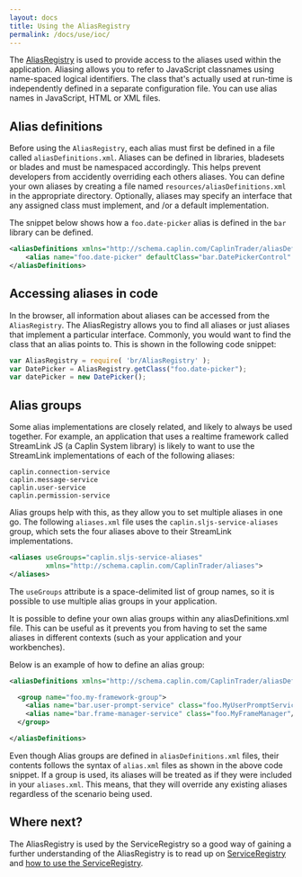 ```yaml
---
layout: docs
title: Using the AliasRegistry
permalink: /docs/use/ioc/
---
```


The [AliasRegistry](/docs/concepts/ioc/) is used to provide access to the aliases used within the application. Aliasing allows you to refer to JavaScript classnames using name-spaced logical identifiers.  The class that's actually used at run-time is independently defined in a separate configuration file. You can use alias names in JavaScript, HTML or XML files.

## Alias definitions

Before using the `AliasRegistry`, each alias must first be defined in a file called `aliasDefinitions.xml`. Aliases can be defined in libraries, bladesets or blades and must be namespaced accordingly. This helps prevent developers from accidently overriding each others aliases.  You can define your own aliases by creating a file named `resources/aliasDefinitions.xml` in the appropriate directory. Optionally, aliases may specify an interface that any assigned class must implement, and /or a default implementation.

The snippet below shows how a `foo.date-picker` alias is defined in the `bar` library can be defined.

```xml
<aliasDefinitions xmlns="http://schema.caplin.com/CaplinTrader/aliasDefinitions">
    <alias name="foo.date-picker" defaultClass="bar.DatePickerControl" />
</aliasDefinitions>
```

## Accessing aliases in code

In the browser, all information about aliases can be accessed from the `AliasRegistry`. The AliasRegistry allows you to find all aliases or just aliases that implement a particular interface. Commonly, you would want to find the class that an alias points to.  This is  shown in the following code snippet:

```js
var AliasRegistry = require( 'br/AliasRegistry' );
var DatePicker = AliasRegistry.getClass("foo.date-picker");
var datePicker = new DatePicker();
```

## Alias groups

Some alias implementations are closely related, and likely to always be used together. For example, an application that uses a realtime framework called StreamLink JS (a Caplin System library) is likely to want to use the StreamLink implementations of each of the following aliases:

```
caplin.connection-service
caplin.message-service
caplin.user-service
caplin.permission-service
```

Alias groups help with this, as they allow you to set multiple aliases in one go. The following `aliases.xml` file uses the `caplin.sljs-service-aliases` group, which sets the four aliases above to their StreamLink implementations.

```xml
<aliases useGroups="caplin.sljs-service-aliases"
         xmlns="http://schema.caplin.com/CaplinTrader/aliases">
</aliases>
```

The `useGroups` attribute is a space-delimited list of group names, so it is possible to use multiple alias groups in your application.

It is possible to define your own alias groups within any aliasDefinitions.xml file. This can be useful as it prevents you from having to set the same aliases in different contexts (such as your application and your workbenches).

Below is an example of how to define an alias group:

```xml
<aliasDefinitions xmlns="http://schema.caplin.com/CaplinTrader/aliasDefinitions">

  <group name="foo.my-framework-group">
    <alias name="bar.user-prompt-service" class="foo.MyUserPromptService"/>
    <alias name="bar.frame-manager-service" class="foo.MyFrameManager"/>
  </group>

</aliasDefinitions>
```

Even though Alias groups are defined in `aliasDefinitions.xml` files, their contents follows the syntax of `alias.xml` files as shown in the above code snippet. If a group is used, its aliases will be treated as if they were included in your `aliases.xml`. This means, that they will override any existing aliases regardless of the scenario being used.

## Where next?
<!-- TODO: enable this link once the docs have been updated since the URLs will change
Read the [JavaScript API documentation](http://apidocs.bladerunnerjs.org/latest/js/index.html#br.AliasRegistry.html).
-->
The AliasRegistry is used by the ServiceRegistry so a good way of gaining a further understanding of the AliasRegistry is to read up on [ServiceRegistry](/docs/concepts/service_registry) and [how to use the ServiceRegistry](/docs/use/service_registry).

